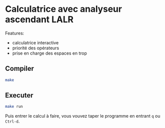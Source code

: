 # Calculatrice avec analyseur ascendant LALR

Features:
- calculatrice interactive
- priorité des opérateurs
- prise en charge des espaces en trop

## Compiler

```bash
make
```

## Executer

```bash
make run
```

Puis entrer le calcul à faire, vous vouvez taper le programme en entrant `q` ou `Ctrl-d`.
